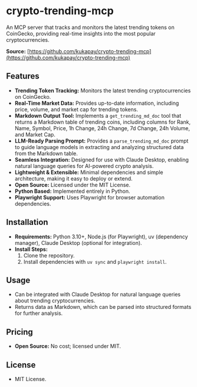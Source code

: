# crypto-trending-mcp

An MCP server that tracks and monitors the latest trending tokens on CoinGecko, providing real-time insights into the most popular cryptocurrencies.

**Source:** [https://github.com/kukapay/crypto-trending-mcp](https://github.com/kukapay/crypto-trending-mcp)

## Features
- **Trending Token Tracking:** Monitors the latest trending cryptocurrencies on CoinGecko.
- **Real-Time Market Data:** Provides up-to-date information, including price, volume, and market cap for trending tokens.
- **Markdown Output Tool:** Implements a `get_trending_md_doc` tool that returns a Markdown table of trending coins, including columns for Rank, Name, Symbol, Price, 1h Change, 24h Change, 7d Change, 24h Volume, and Market Cap.
- **LLM-Ready Parsing Prompt:** Provides a `parse_trending_md_doc` prompt to guide language models in extracting and analyzing structured data from the Markdown table.
- **Seamless Integration:** Designed for use with Claude Desktop, enabling natural language queries for AI-powered crypto analysis.
- **Lightweight & Extensible:** Minimal dependencies and simple architecture, making it easy to deploy or extend.
- **Open Source:** Licensed under the MIT License.
- **Python Based:** Implemented entirely in Python.
- **Playwright Support:** Uses Playwright for browser automation dependencies.

## Installation
- **Requirements:** Python 3.10+, Node.js (for Playwright), uv (dependency manager), Claude Desktop (optional for integration).
- **Install Steps:**
  1. Clone the repository.
  2. Install dependencies with `uv sync` and `playwright install`.

## Usage
- Can be integrated with Claude Desktop for natural language queries about trending cryptocurrencies.
- Returns data as Markdown, which can be parsed into structured formats for further analysis.

## Pricing
- **Open Source:** No cost; licensed under MIT.

## License
- MIT License.